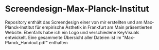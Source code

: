 # Screendesign-Max-Planck-Institut

Repository enthält das Screendesign einer von mir erstellten und am Max-Planck-Institut für empirische Ästhetik in Frankfurt am Main präsentierten Website.
Ebenfalls habe ich ein Logo und verschiedene KeyVisuals entwickelt.
Eine gesammelte Übersicht aller Dateien ist im "Max-Planck_Handout.pdf" enthalten
